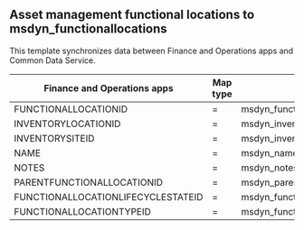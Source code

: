 ## Asset management functional locations to msdyn_functionallocations

This template synchronizes data between Finance and Operations apps and Common Data Service.

Finance and Operations apps | Map type | model-driven apps in Dynamics 365 | Default value
---|---|---|---
FUNCTIONALLOCATIONID | = | msdyn_functionallocation_id | 
INVENTORYLOCATIONID | = | msdyn_inventorylocationid | 
INVENTORYSITEID | = | msdyn_inventorysiteid | 
NAME | = | msdyn_name | 
NOTES | = | msdyn_notes | 
PARENTFUNCTIONALLOCATIONID | = | msdyn_parentfunctionallocation.msdyn_functionallocation_id | 
FUNCTIONALLOCATIONLIFECYCLESTATEID | = | msdyn_functionallocationlifecyclestate.msdyn_functionallocationlifecyclestate_id | 
FUNCTIONALLOCATIONTYPEID | = | msdyn_functionallocationtype.msdyn_functionallocationtype_id | 
